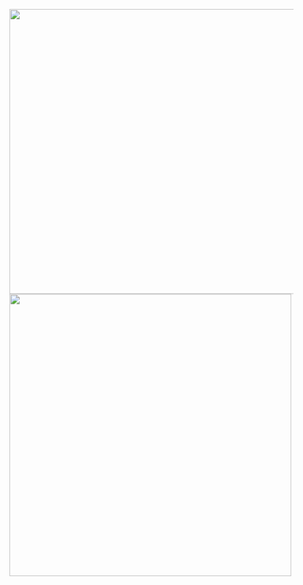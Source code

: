 <p>
  <img  src="https://github-readme-stats.vercel.app/api?username=aalperozmen&&show_icons=true&theme=radical" width=505px > 
  <img  src="https://github-readme-stats.vercel.app/api/top-langs/?username=aalperozmen&layout=compact&theme=radical" width="500px" >
</p>


